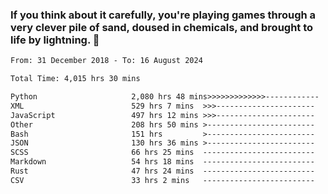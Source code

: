 ### If you think about it carefully, you're playing games through a very clever pile of sand, doused in chemicals, and brought to life by lightning.  👋


<!--START_SECTION:waka-->

```txt
From: 31 December 2018 - To: 16 August 2024

Total Time: 4,015 hrs 30 mins

Python                     2,080 hrs 48 mins>>>>>>>>>>>>>------------   51.83 %
XML                        529 hrs 7 mins  >>>----------------------   13.18 %
JavaScript                 497 hrs 12 mins >>>----------------------   12.38 %
Other                      208 hrs 50 mins >------------------------   05.20 %
Bash                       151 hrs         >------------------------   03.76 %
JSON                       130 hrs 36 mins >------------------------   03.25 %
SCSS                       66 hrs 25 mins  -------------------------   01.65 %
Markdown                   54 hrs 18 mins  -------------------------   01.35 %
Rust                       47 hrs 24 mins  -------------------------   01.18 %
CSV                        33 hrs 2 mins   -------------------------   00.82 %
```

<!--END_SECTION:waka-->
